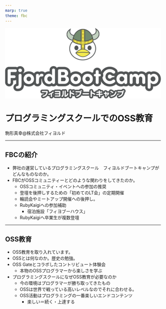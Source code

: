 ```yaml
---
marp: true
theme: fbc
---
```

<!-- _class: lead -->
![height:390](images/fbc-logo.png)
# プログラミングスクールでのOSS教育

駒形真幸@株式会社フィヨルド

---
## FBCの紹介

- 弊社の運営しているプログラミングスクール　フィヨルドブートキャンプがどんなものなのか。
- FBCがOSSコミュニティーとどのような関わりをしてきたのか。
  - OSSコミュニティ・イベントへの参加の推奨
  - 登壇を後押しするための「初めてのLT会」の定期開催
  - 輪読会やミートアップ開催への後押し。
  - RubyKaigiへの参加補助
    - 宿泊施設「フィヨブーハウス」
  - RubyKaigiへ卒業生が複数登壇
---
## OSS教育

- OSS教育を取り入れています。
- OSSとは何なのか。歴史の勉強。
- OSS Gateとコラボしたコントリビュート体験会
  - 本物のOSSプログラマーから楽しさを学ぶ
- プログラミングスクールになぜOSS教育が必要なのか
  - 今の環境はプログラマーが勝ち取ってきたもの
  - OSSは世界で戦っている高いレベルなのでそれに合わせる。
  - OSS活動はプログラミングの一番楽しいエンドコンテンツ
    - 楽しい＝続く・上達する
